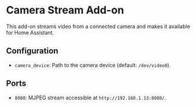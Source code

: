 # Camera Stream Add-on

This add-on streams video from a connected camera and makes it available for Home Assistant.

## Configuration
- `camera_device`: Path to the camera device (default: `/dev/video0`).

## Ports
- `8080`: MJPEG stream accessible at `http://192.168.1.13:8080/`.

